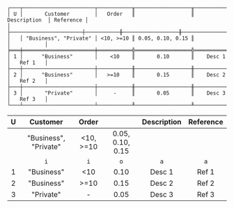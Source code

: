 ```text
┌───┬───────────────────────┬───────────╥──────────────────╥───────────────┬───────────┐
│ U │       Customer        │   Order   ║                  ║  Description  │ Reference │
│   ├───────────────────────┼───────────╫──────────────────╫───────────────┼───────────┤
│   │ "Business", "Private" │ <10, >=10 ║ 0.05, 0.10, 0.15 ║               │           │
╞═══╪═══════════════════════╪═══════════╬══════════════════╬═══════════════╪═══════════╡
│ 1 │      "Business"       │    <10    ║       0.10       ║    Desc 1     │   Ref 1   │
├───┼───────────────────────┼───────────╫──────────────────╫───────────────┼───────────┤
│ 2 │      "Business"       │   >=10    ║       0.15       ║    Desc 2     │   Ref 2   │
├───┼───────────────────────┼───────────╫──────────────────╫───────────────┼───────────┤
│ 3 │       "Private"       │     -     ║       0.05       ║    Desc 3     │   Ref 3   │
└───┴───────────────────────┴───────────╨──────────────────╨───────────────┴───────────┘
```

| U |       Customer        |   Order   |                  | Description | Reference |
|:-:|:---------------------:|:---------:|:----------------:|:-----------:|:---------:|
|   | "Business", "Private" | <10, >=10 | 0.05, 0.10, 0.15 |             |           |
|   |          `i`          |    `i`    |       `o`        |     `a`     |    `a`    |
| 1 |      "Business"       |    <10    |       0.10       |   Desc 1    |   Ref 1   |
| 2 |      "Business"       |   >=10    |       0.15       |   Desc 2    |   Ref 2   |
| 3 |       "Private"       |     -     |       0.05       |   Desc 3    |   Ref 3   |
